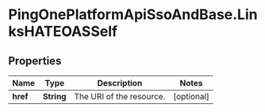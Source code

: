 # PingOnePlatformApiSsoAndBase.LinksHATEOASSelf

## Properties

Name | Type | Description | Notes
------------ | ------------- | ------------- | -------------
**href** | **String** | The URI of the resource. | [optional] 


